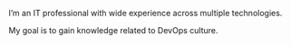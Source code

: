 I’m an IT professional with wide experience across multiple technologies.

My goal is to gain knowledge related to DevOps culture.
